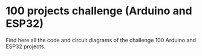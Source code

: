 # 100 projects challenge (Arduino and ESP32)
Find here all the code and circuit diagrams of the challenge 100 Arduino and ESP32 projects.
